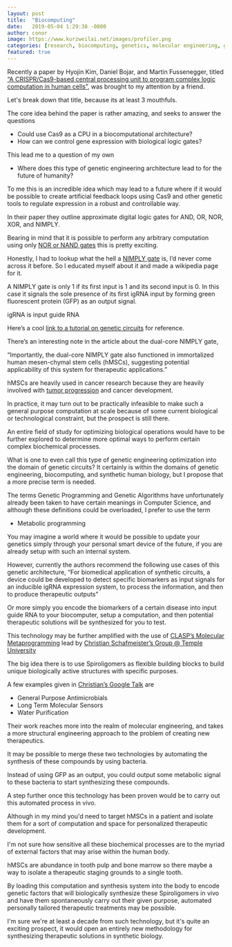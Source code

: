 ```yaml
---
layout: post
title:  "Biocomputing"
date:   2019-05-04 1:29:38 -0800
author: conor
image: https://www.kurzweilai.net/images/profiler.png
categories: [research, biocomputing, genetics, molecular engineering, genetic engineering, therapeutics]
featured: true
---
```


Recently a paper by Hyojin Kim, Daniel Bojar, and Martin Fussenegger, titled
 [“A CRISPR/Cas9-based central processing unit to program complex logic computation in human cells”](https://www.pnas.org/content/116/15/7214), was brought to my attention by a friend.

Let's break down that title, because its at least 3 mouthfuls.

The core idea behind the paper is rather amazing, and seeks to answer the questions

- Could use Cas9 as a CPU in a biocomputational architecture?
- How can we control gene expression with biological logic gates?

This lead me to a question of my own

- Where does this type of genetic engineering architecture lead to for the future of humanity?

To me this is an incredible idea which may lead to a future where if it would be possible to create artificial feedback loops using Cas9 and other genetic tools to regulate expression in a robust and controllable way.

In their paper they outline approximate digital logic gates for AND, OR, NOR, XOR, and NIMPLY.

Bearing in mind that it is possible to perform any arbitrary computation using only [NOR or NAND gates](https://en.wikipedia.org/wiki/Functional_completeness) this is pretty exciting.

Honestly, I had to lookup what the hell a [NIMPLY gate](https://en.wikipedia.org/wiki/NIMPLY_gate) is, I’d never come across it before.
So I educated myself about it and made a wikipedia page for it.

A NIMPLY gate is only 1 if its first input is 1 and its second input is 0.
In this case it signals the sole presence of its first igRNA input by forming green fluorescent protein (GFP) as an output signal.

igRNA is input guide RNA

Here’s a cool [link to a tutorial on genetic circuits](http://www2.cds.caltech.edu/~murray/waitwhat/tutorial.html) for reference.

There’s an interesting note in the article about the dual-core NIMPLY gate, 

“Importantly, the dual-core NIMPLY gate also functioned in immortalized human mesen-chymal stem cells (hMSCs), suggesting potential applicability of this system for therapeutic applications.”

hMSCs are heavily used in cancer research because they are heavily involved with [tumor progression](https://molecular-cancer.biomedcentral.com/articles/10.1186/s12943-017-0597-8) and cancer development.


In practice, it may turn out to be practically infeasible to make such a general purpose computation at scale because of some current biological or technological constraint, but the prospect is still there.

An entire field of study for optimizing biological operations would have to be further explored to determine more optimal ways to perform certain complex biochemical processes.

What is one to even call this type of genetic engineering optimization into the domain of genetic circuits?
It certainly is within the domains of genetic engineering, biocomputing, and synthetic human biology, but I propose that a more precise term is needed.

The terms Genetic Programming and Genetic Algorithms have unfortunately already been taken to have certain meanings in Computer Science, and although these definitions could be overloaded, I prefer to use the term 

- Metabolic programming

You may imagine a world where it would be possible to update your genetics simply through your personal smart device of the future, if you are already setup with such an internal system.

However, currently the authors recommend the following use cases of this genetic architecture,
“For biomedical application of synthetic circuits, a device could be developed to detect specific biomarkers as input signals for an inducible igRNA expression system, to process the information, and then to produce therapeutic outputs” 

Or more simply you encode the biomarkers of a certain disease into input guide RNA to your biocomputer, setup a computation, and then potential therapeutic solutions will be synthesized for you to test.

This technology may be further amplified with the use of [CLASP’s Molecular Metaprogramming](https://github.com/clasp-developers/clasp)
lead by [Christian Schafmeister’s Group @ Temple University](https://chem.cst.temple.edu/schafmeister.html)

The big idea there is to use Spiroligomers as flexible building blocks to build unique biologically active structures with specific purposes.

A few examples given in [Christian’s Google Talk](https://www.youtube.com/watch?v=8X69_42Mj-g) are 

- General Purpose Antimicrobials
- Long Term Molecular Sensors
- Water Purification 

Their work reaches more into the realm of molecular engineering, and takes a more structural engineering approach to the problem of creating new therapeutics.

It may be possible to merge these two technologies by automating the synthesis of these compounds by using bacteria.

Instead of using GFP as an output, you could output some metabolic signal to these bacteria to start synthesizing these compounds.

A step further once this technology has been proven would be to carry out this automated process in vivo.

Although in my mind you'd need to target hMSCs in a patient and isolate them for a sort of computation and  space for personalized therapeutic development. 

I'm not sure how sensitive all these biochemical processes are to the myriad of external factors that may arise within the human body.

hMSCs are abundance in tooth pulp and bone marrow so there maybe a way to isolate a therapeutic staging grounds to a single tooth.

By loading this computation and synthesis system into the body to encode genetic factors that will biologically synthesize these Spiroligomers in vivo and have them spontaneously carry out their given purpose, automated personally tailored therapeutic treatments may be possible.

I'm sure we're at least a decade from such technology, but it's quite an exciting prospect, it would open an entirely new methodology for synthesizing therapeutic solutions in synthetic biology.








